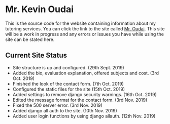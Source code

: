 # Mr. Kevin Oudai
This is the source code for the website containing information about my tutoring services. You can click the link to the site called [Mr. Oudai](http://mroudai.pythonanywhere.com/). This site will be a work in progress and any errors or issues you have while using the site can be stated here.

## Current Site Status

  * Site structure is up and configured. (29th Sept. 2019)
  * Added the bio, evaluation explanation, offered subjects and cost. (3rd Oct. 2019)
  * Finished the look of the contact form. (7th Oct. 2019)
  * Configured the static files for the site (15th Oct. 2019)
  * Added settings to remove django security warnings. (16th Oct. 2019)
  * Edited the message format for the contact form. (3rd Nov. 2019)
  * Fixed the 500 server error. (3rd Nov. 2019)
  * Added django all auth to the site. (10th Nov. 2019)
  * Added user login functions by using django allauth. (12th Nov. 2019)
 
